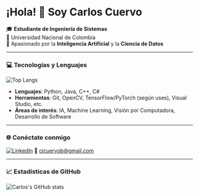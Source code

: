 # ¡Hola! 👋 Soy Carlos Cuervo

🎓 **Estudiante de Ingeniería de Sistemas**  
📍 Universidad Nacional de Colombia  
🧠 Apasionado por la **Inteligencia Artificial** y la **Ciencia de Datos**

---

### 💻 Tecnologías y Lenguajes

![Top Langs](https://github-readme-stats.vercel.app/api/top-langs/?username=carlonox&layout=donut&theme=dark)

- **Lenguajes**: Python, Java, C++, C#
- **Herramientas**: Git, OpenCV, TensorFlow/PyTorch (según uses), Visual Studio, etc.
- **Áreas de interés**: IA, Machine Learning, Visión por Computadora, Desarrollo de Software

---

### 🌐 Conéctate conmigo

[![LinkedIn](https://img.shields.io/badge/LinkedIn-0077B5?style=for-the-badge&logo=linkedin&logoColor=white)](www.linkedin.com/in/aaa-113ab3283)
📧 [cjcuervob@gmail.com](mailto:cjcuervob@gmail.com)

---

### 📈 Estadísticas de GitHub

![Carlos's GitHub stats](https://github-readme-stats.vercel.app/api?username=carlonox&show_icons=true&theme=dark)
